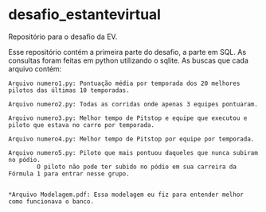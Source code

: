 # desafio_estantevirtual
  Repositório para o desafio da EV.

  Esse repositório contém a primeira parte do desafio, a parte em SQL. As consultas foram feitas em python utilizando o sqlite. As buscas que cada arquivo contém:
	
	Arquivo numero1.py: Pontuação média por temporada dos 20 melhores pilotos das últimas 10 temporadas.
	
	Arquivo numero2.py: Todas as corridas onde apenas 3 equipes pontuaram.
	
	Arquivo numero3.py: Melhor tempo de Pitstop e equipe que executou e piloto que estava no carro por temporada.
	
	Arquivo numero4.py: Melhor tempo de Pitstop por equipe por temporada.
	
	Arquivo numero5.py: Piloto que mais pontuou daqueles que nunca subiram no pódio.
			O piloto não pode ter subido no pódio em sua carreira da Fórmula 1 para entrar nesse grupo.
			
			
	*Arquivo Modelagem.pdf: Essa modelagem eu fiz para entender melhor como funcionava o banco.
  
